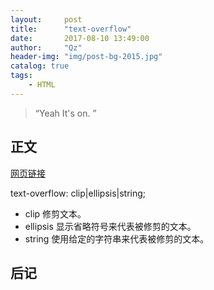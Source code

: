 ```yaml
---
layout:     post
title:      "text-overflow"
date:       2017-08-10 13:49:00
author:     "Qz"
header-img: "img/post-bg-2015.jpg"
catalog: true
tags:
    - HTML
---
```


> “Yeah It's on. ”


## 正文


[网页链接](http://www.w3school.com.cn/cssref/pr_text-overflow.asp)

text-overflow: clip|ellipsis|string;
* clip	修剪文本。	
* ellipsis	显示省略符号来代表被修剪的文本。	
* string	使用给定的字符串来代表被修剪的文本。

## 后记

